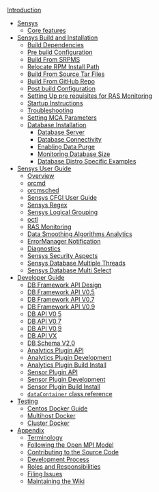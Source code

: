 [Introduction](Home.md)
- [Sensys](1-Sensys/1.1-Overview.md)
    - [Core features](1-Sensys/1.2-Core-Features.md)
- [Sensys Build and Installation]()
    - [Build Dependencies](2-Build-and-Installation-Guide/2.1-Sensys-Build-and-Installation/2.1.01-Build-Dependencies.md)
    - [Pre build Configuration](2-Build-and-Installation-Guide/2.1-Sensys-Build-and-Installation/2.1.02-Pre-build-Configuration.md)
    - [Build From SRPMS](2-Build-and-Installation-Guide/2.1-Sensys-Build-and-Installation/2.1.03-Build-From-SRPMS.md)
    - [Relocate RPM Install Path](2-Build-and-Installation-Guide/2.1-Sensys-Build-and-Installation/2.1.04-Relocate-RPM-Install-Path.md)
    - [Build From Source Tar Files](2-Build-and-Installation-Guide/2.1-Sensys-Build-and-Installation/2.1.05-Build-From-Source-Tar-Files.md)
    - [Build From GitHub Repo](2-Build-and-Installation-Guide/2.1-Sensys-Build-and-Installation/2.1.06-Build-From-GitHub-Repo.md)
    - [Post build Configuration](2-Build-and-Installation-Guide/2.1-Sensys-Build-and-Installation/2.1.07-Post-build-Configuration.md)
    - [Setting Up pre requisites for RAS Monitoring](2-Build-and-Installation-Guide/2.1-Sensys-Build-and-Installation/2.1.08-Setting-Up-pre-requisites-for-RAS-Monitoring.md)
    - [Startup Instructions](2-Build-and-Installation-Guide/2.1-Sensys-Build-and-Installation/2.1.09-Startup-Instructions.md)
    - [Troubleshooting](2-Build-and-Installation-Guide/2.1-Sensys-Build-and-Installation/2.1.10-Troubleshooting.md)
    - [Setting MCA Parameters](2-Build-and-Installation-Guide/2.1-Sensys-Build-and-Installation/2.1.11-Setting-MCA-Parameters.md)
    - [Database Installation]()
        - [Database Server](2-Build-and-Installation-Guide/2.2-Database-Installation/2.2.1-Database-Server.md)
        - [Database Connectivity](2-Build-and-Installation-Guide/2.2-Database-Installation/2.2.2-Database-Connectivity.md)
        - [Enabling Data Purge](2-Build-and-Installation-Guide/2.2-Database-Installation/2.2.3-Enabling-Data-Purge.md)
        - [Monitoring Database Size](2-Build-and-Installation-Guide/2.2-Database-Installation/2.2.4-Monitoring-Database-Size.md)
        - [Database Distro Specific Examples](2-Build-and-Installation-Guide/2.2-Database-Installation/2.2.5-Database-Distro-Specific-Examples.md)
- [Sensys User Guide]()
    - [Overview](3-Sensys-User-Guide/3.1-Overview.md)
    - [orcmd](3-Sensys-User-Guide/3.2-orcmd.md)
    - [orcmsched](3-Sensys-User-Guide/3.3-orcmsched.md)
    - [Sensys CFGI User Guide](3-Sensys-User-Guide/3.4-Sensys-CFGI-User-Guide.md)
    - [Sensys Regex](3-Sensys-User-Guide/3.5-Sensys-Regex.md)
    - [Sensys Logical Grouping](3-Sensys-User-Guide/3.6-Sensys-Logical-Grouping.md)
    - [octl](3-Sensys-User-Guide/3.7-octl.md)
    - [RAS Monitoring](3-Sensys-User-Guide/3.8-RAS-Monitoring.md)
    - [Data Smoothing Algorithms Analytics](3-Sensys-User-Guide/3.9-Data-Smoothing-Algorithms-Analytics.md)
    - [ErrorManager Notification](3-Sensys-User-Guide/3.10-ErrorManager-Notification.md)
    - [Diagnostics](3-Sensys-User-Guide/3.11-Diagnostics.md)
    - [Sensys Security Aspects](3-Sensys-User-Guide/3.12-Sensys-Security-Aspects.md)
    - [Sensys Database Multiple Threads](3-Sensys-User-Guide/3.13-Sensys-Database-Multiple-Threads.md)
    - [Sensys Database Multi Select](3-Sensys-User-Guide/3.14-Sensys-Database-Multi-Select.md)
- [Developer Guide]()
    - [DB Framework API Design](4-Developer-Guide/4.1-Sensys-DB-Framework-API/4.1.1-DB-Framework-API-Design.md)
    - [DB Framework API V0,5](4-Developer-Guide/4.1-Sensys-DB-Framework-API/4.1.2-DB-Framework-API-V0,5.md)
    - [DB Framework API V0,7](4-Developer-Guide/4.1-Sensys-DB-Framework-API/4.1.3-DB-Framework-API-V0,7.md)
    - [DB Framework API V0,9](4-Developer-Guide/4.1-Sensys-DB-Framework-API/4.1.4-DB-Framework-API-V0,9.md)
    - [DB API V0,5](4-Developer-Guide/4.2-Sensys-DB-API/4.2.1-DB-API-V0,5.md)
    - [DB API V0,7](4-Developer-Guide/4.2-Sensys-DB-API/4.2.2-DB-API-V0,7.md)
    - [DB API V0,9](4-Developer-Guide/4.2-Sensys-DB-API/4.2.3-DB-API-V0,9.md)
    - [DB API VX](4-Developer-Guide/4.2-Sensys-DB-API/4.2.4-DB-API-VX.md)
    - [DB Schema V2,0](4-Developer-Guide/4.3-Sensys-DB-Schema/4.3.1-DB-Schema-V2,0.md)
    - [Analytics Plugin API](4-Developer-Guide/4.4-Sensys-Simplified-Analytics-Interface/4.4.1-Analytics-Plugin-API.md)
    - [Analytics Plugin Development](4-Developer-Guide/4.4-Sensys-Simplified-Analytics-Interface/4.4.2-Analytics-Plugin-Development.md)
    - [Analytics Plugin Build Install](4-Developer-Guide/4.4-Sensys-Simplified-Analytics-Interface/4.4.3-Analytics-Plugin-Build-Install.md)
    - [Sensor Plugin API](4-Developer-Guide/4.5-Sensys-Simplified-Sensor-Interface/4.5.1-Sensor-Plugin-API.md)
    - [Sensor Plugin Development](4-Developer-Guide/4.5-Sensys-Simplified-Sensor-Interface/4.5.2-Sensor-Plugin-Development.md)
    - [Sensor Plugin Build Install](4-Developer-Guide/4.5-Sensys-Simplified-Sensor-Interface/4.5.3-Sensor-Plugin-Build-Install.md)
    - [`dataContainer` class reference](4-Developer-Guide/4.6-dataContainer-reference.md)
- [Testing]()
    - [Centos Docker Guide](5-Testing/5.1-Docker/5.1.1-Centos-Docker-Guide.md)
    - [Multihost Docker](5-Testing/5.1-Docker/5.1.2-Multihost-Docker.md)
    - [Cluster Docker](5-Testing/5.1-Docker/5.1.3-Cluster-Docker.md)
- [Appendix]()
    - [Terminology](Appendix/A.1-Terminology.md)
    - [Following the Open MPI Model](Appendix/A.2-Sensys-Governance-Model/A.2.1-Following-the-Open-MPI-Model.md)
    - [Contributing to the Source Code](Appendix/A.2-Sensys-Governance-Model/A.2.2-Contributing-to-the-Source-Code.md)
    - [Development Process](Appendix/A.2-Sensys-Governance-Model/A.2.3-Development-Process.md)
    - [Roles and Responsibilities](Appendix/A.2-Sensys-Governance-Model/A.2.4-Roles-and-Responsibilities.md)
    - [Filing Issues](Appendix/A.2-Sensys-Governance-Model/A.2.5-Filing-Issues.md)
    - [Maintaining the Wiki](Appendix/A.3-Maintaining-the-Wiki.md)

